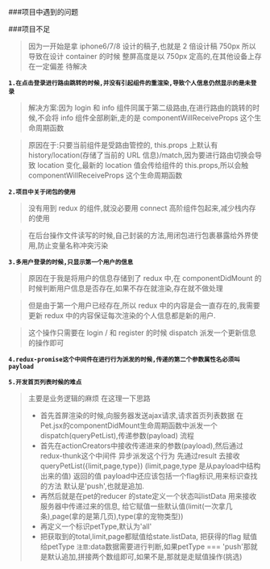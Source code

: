 ###项目中遇到的问题

###项目不足

> 因为一开始是拿 iphone6/7/8 设计的稿子,也就是 2 倍设计稿 750px
> 所以导致在设计 container 的时候 整屏高度是以 750px 定高的,在其他设备上存在一定偏差 待解决

**`1.在点击登录进行路由跳转的时候,并没有引起组件的重渲染,导致个人信息仍然显示的是未登录`**

> 解决方案:因为 login 和 info 组件同属于第二级路由,在进行路由的跳转的时候,不会将 info 组件全部刷新,走的是 componentWillReceiveProps 这个生命周期函数

> 原因在于:只要当前组件是受路由管控的, this.props 上默认有 history/location(存储了当前的 URL 信息)/match,因为要进行路由切换会导致 location 变化,最新的 location 值会传给组件的 this.props,所以会触 componentWillReceiveProps 这个生命周期函数

**`2.项目中关于闭包的使用`**

> 没有用到 redux 的组件,就没必要用 connect 高阶组件包起来,减少栈内存的使用

> 在后台操作文件读写的时候,自己封装的方法,用闭包进行包裹暴露给外界使用,防止变量名称冲突污染

**`3.多用户登录的时候,只显示第一个用户的信息`**

> 原因在于我是将用户的信息存储到了 redux 中,在 componentDidMount 的时候判断用户信息是否存在,如果不存在就渲染,存在就不做处理

> 但是由于第一个用户已经存在,所以 redux 中的内容是会一直存在的,我需要更新 redux 中的内容保证每次渲染的个人信息都是新的用户.

> 这个操作只需要在 login / 和 register 的时候 dispatch 派发一个更新信息的操作即可

**`4.redux-promise这个中间件在进行行为派发的时候,传递的第二个参数属性名必须叫payload`**


**`5.开发首页列表时候的难点`**
>主要是业务逻辑的麻烦 在这理一下思路 
>- 首先首屏渲染的时候,向服务器发送ajax请求,请求首页列表数据 在Pet.jsx的componentDidMount生命周期函数中派发一个dispatch(queryPetList),传递参数(payload) 流程 
>- 首先在actionCreators中接收传递进来的参数(payload),然后通过redux-thunk这个中间件 异步派发这个行为 先通过result 去接收 queryPetList({limit,page,type}) (limit,page,type 是从payload中结构出来的值) 返回的值 payload中还应该包括一个flag标识,用来标识查找的方法 默认是'push',也就是追加. 
>- 再然后就是在pet的reducer 的state定义一个状态叫listData 用来接收服务器中传递过来的信息,
给它赋值一些默认值(limit(一次拿几条),page(拿的是第几页),type(拿的宠物类型))
>- 再定义一个标识petType,默认为'all'
>- 把获取到的total,limit,page都赋值给state.listData,
把获得的flag 赋值给petType
`注意`:data数据需要进行判断,如果petType === 'push'那就是默认追加,拼接两个数组即可,如果不是,那就是走赋值操作(挑选)
